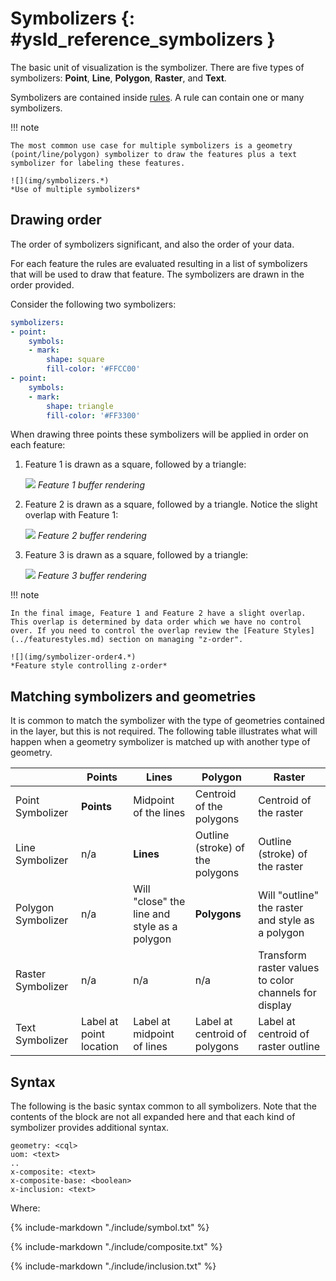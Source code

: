 # Symbolizers {: #ysld_reference_symbolizers }

The basic unit of visualization is the symbolizer. There are five types of symbolizers: **Point**, **Line**, **Polygon**, **Raster**, and **Text**.

Symbolizers are contained inside [rules](../rules.md). A rule can contain one or many symbolizers.

!!! note

    The most common use case for multiple symbolizers is a geometry (point/line/polygon) symbolizer to draw the features plus a text symbolizer for labeling these features.
    
    ![](img/symbolizers.*)
    *Use of multiple symbolizers*

## Drawing order

The order of symbolizers significant, and also the order of your data.

For each feature the rules are evaluated resulting in a list of symbolizers that will be used to draw that feature. The symbolizers are drawn in the order provided.

Consider the following two symbolizers:

``` yaml
symbolizers:
- point:
    symbols:
    - mark:
        shape: square
        fill-color: '#FFCC00'
- point:
    symbols:
    - mark:
        shape: triangle
        fill-color: '#FF3300'
```

When drawing three points these symbolizers will be applied in order on each feature:

1.  Feature 1 is drawn as a square, followed by a triangle:

    ![](img/symbolizer-order1.*)
    *Feature 1 buffer rendering*

2.  Feature 2 is drawn as a square, followed by a triangle. Notice the slight overlap with Feature 1:

    ![](img/symbolizer-order2.*)
    *Feature 2 buffer rendering*

3.  Feature 3 is drawn as a square, followed by a triangle:

    ![](img/symbolizer-order3.*)
    *Feature 3 buffer rendering*

!!! note

    In the final image, Feature 1 and Feature 2 have a slight overlap. This overlap is determined by data order which we have no control over. If you need to control the overlap review the [Feature Styles](../featurestyles.md) section on managing "z-order".
    
    ![](img/symbolizer-order4.*)
    *Feature style controlling z-order*

## Matching symbolizers and geometries

It is common to match the symbolizer with the type of geometries contained in the layer, but this is not required. The following table illustrates what will happen when a geometry symbolizer is matched up with another type of geometry.

|                    | Points                  | Lines                                          | Polygon                          | Raster                                                |
|--------------------|-------------------------|------------------------------------------------|----------------------------------|-------------------------------------------------------|
| Point Symbolizer   | **Points**              | Midpoint of the lines                          | Centroid of the polygons         | Centroid of the raster                                |
| Line Symbolizer    | n/a                     | **Lines**                                      | Outline (stroke) of the polygons | Outline (stroke) of the raster                        |
| Polygon Symbolizer | n/a                     | Will "close" the line and style as a polygon | **Polygons**                     | Will "outline" the raster and style as a polygon    |
| Raster Symbolizer  | n/a                     | n/a                                            | n/a                              | Transform raster values to color channels for display |
| Text Symbolizer    | Label at point location | Label at midpoint of lines                     | Label at centroid of polygons    | Label at centroid of raster outline                   |

## Syntax

The following is the basic syntax common to all symbolizers. Note that the contents of the block are not all expanded here and that each kind of symbolizer provides additional syntax.

    geometry: <cql>
    uom: <text>
    ..
    x-composite: <text>
    x-composite-base: <boolean>
    x-inclusion: <text>

Where:

{%
   include-markdown "./include/symbol.txt"
%}

{%
   include-markdown "./include/composite.txt"
%}

{%
   include-markdown "./include/inclusion.txt"
%}
